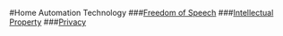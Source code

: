 #Home Automation Technology
###[Freedom of Speech](FreedomOfSpeech.md)
###[Intellectual Property](IP.md)
###[Privacy](PRIVACY.md)

